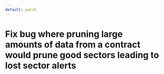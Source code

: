 ```yaml
---
default: patch
---
```


# Fix bug where pruning large amounts of data from a contract would prune good sectors leading to lost sector alerts
